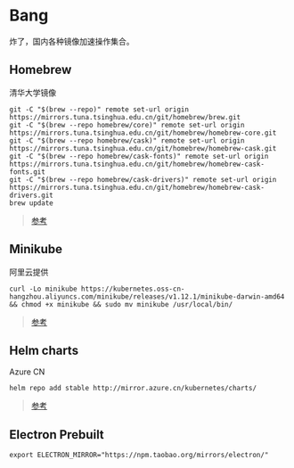 # Bang

炸了，国内各种镜像加速操作集合。

## Homebrew

清华大学镜像

```
git -C "$(brew --repo)" remote set-url origin https://mirrors.tuna.tsinghua.edu.cn/git/homebrew/brew.git
git -C "$(brew --repo homebrew/core)" remote set-url origin https://mirrors.tuna.tsinghua.edu.cn/git/homebrew/homebrew-core.git
git -C "$(brew --repo homebrew/cask)" remote set-url origin https://mirrors.tuna.tsinghua.edu.cn/git/homebrew/homebrew-cask.git
git -C "$(brew --repo homebrew/cask-fonts)" remote set-url origin https://mirrors.tuna.tsinghua.edu.cn/git/homebrew/homebrew-cask-fonts.git
git -C "$(brew --repo homebrew/cask-drivers)" remote set-url origin https://mirrors.tuna.tsinghua.edu.cn/git/homebrew/homebrew-cask-drivers.git
brew update
```

> [参考](https://mirrors.tuna.tsinghua.edu.cn/help/homebrew/)

## Minikube

阿里云提供

```
curl -Lo minikube https://kubernetes.oss-cn-hangzhou.aliyuncs.com/minikube/releases/v1.12.1/minikube-darwin-amd64 && chmod +x minikube && sudo mv minikube /usr/local/bin/
```

> [参考](https://developer.aliyun.com/article/221687)

## Helm charts

Azure CN

```
helm repo add stable http://mirror.azure.cn/kubernetes/charts/
```

> [参考](https://github.com/BurdenBear/kube-charts-mirror)

## Electron Prebuilt

```
export ELECTRON_MIRROR="https://npm.taobao.org/mirrors/electron/"
```
